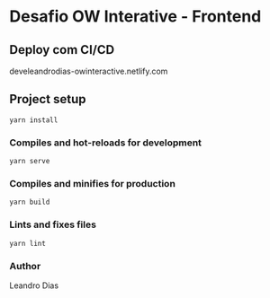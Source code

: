 # Desafio OW Interative - Frontend

## Deploy com CI/CD
develeandrodias-owinteractive.netlify.com

## Project setup
```
yarn install
```

### Compiles and hot-reloads for development
```
yarn serve
```

### Compiles and minifies for production
```
yarn build
```

### Lints and fixes files
```
yarn lint
```

### Author
Leandro Dias
